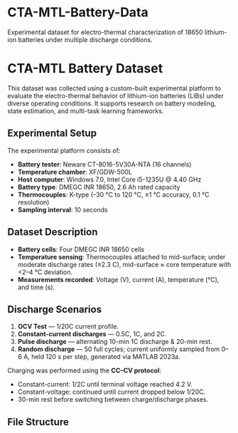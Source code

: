 # CTA-MTL-Battery-Data
Experimental dataset for electro-thermal characterization of 18650 lithium-ion batteries under multiple discharge conditions.
# CTA-MTL Battery Dataset

This dataset was collected using a custom-built experimental platform to evaluate the electro-thermal behavior of lithium-ion batteries (LIBs) under diverse operating conditions. It supports research on battery modeling, state estimation, and multi-task learning frameworks.

## Experimental Setup
The experimental platform consists of:
- **Battery tester**: Neware CT-8016-5V30A-NTA (16 channels)
- **Temperature chamber**: XF/GDW-500L
- **Host computer**: Windows 7.0, Intel Core i5-1235U @ 4.40 GHz
- **Battery type**: DMEGC INR 18650, 2.6 Ah rated capacity
- **Thermocouples**: K-type (–30 °C to 120 °C, ±1 °C accuracy, 0.1 °C resolution)
- **Sampling interval**: 10 seconds

## Dataset Description
- **Battery cells**: Four DMEGC INR 18650 cells
- **Temperature sensing**: Thermocouples attached to mid-surface; under moderate discharge rates (≤2.3 C), mid-surface ≈ core temperature with <2–4 °C deviation.
- **Measurements recorded**: Voltage (V), current (A), temperature (°C), and time (s).

## Discharge Scenarios
1. **OCV Test** — 1/20C current profile.
2. **Constant-current discharges** — 0.5C, 1C, and 2C.
3. **Pulse discharge** — alternating 10-min 1C discharge & 20-min rest.
4. **Random discharge** — 50 full cycles; current uniformly sampled from 0–6 A, held 120 s per step, generated via MATLAB 2023a.

Charging was performed using the **CC–CV protocol**:
- Constant-current: 1/2C until terminal voltage reached 4.2 V.
- Constant-voltage: continued until current dropped below 1/20C.
- 30-min rest before switching between charge/discharge phases.

## File Structure
